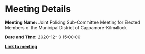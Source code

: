 # Meeting Details

**Meeting Name:** Joint Policing Sub-Committee Meeting for Elected Members of the Municipal District of Cappamore-Kilmallock

**Date and Time:** 2020-12-10 15:00:00

**<a href="https://www.limerick.ie/council/whats-on/joint-policing-sub-committee-meeting-elected-members-municipal-district-cappamore" target="_blank">Link to meeting</a>**

